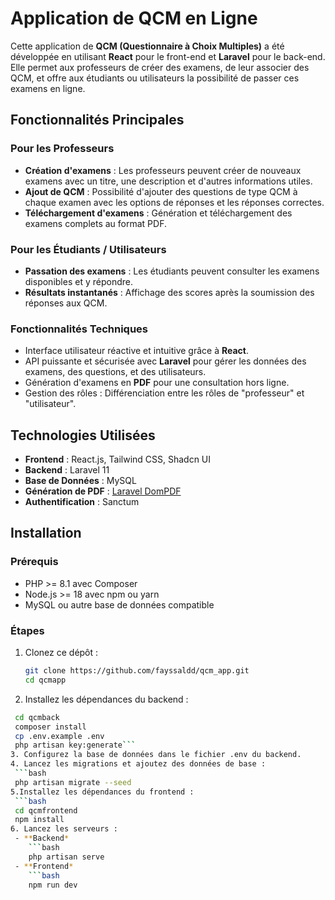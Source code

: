 # Application de QCM en Ligne  

Cette application de **QCM (Questionnaire à Choix Multiples)** a été développée en utilisant **React** pour le front-end et **Laravel** pour le back-end. Elle permet aux professeurs de créer des examens, de leur associer des QCM, et offre aux étudiants ou utilisateurs la possibilité de passer ces examens en ligne.  

## Fonctionnalités Principales  

### Pour les Professeurs  
- **Création d'examens** : Les professeurs peuvent créer de nouveaux examens avec un titre, une description et d'autres informations utiles.  
- **Ajout de QCM** : Possibilité d'ajouter des questions de type QCM à chaque examen avec les options de réponses et les réponses correctes.  
- **Téléchargement d'examens** : Génération et téléchargement des examens complets au format PDF.  

### Pour les Étudiants / Utilisateurs  
- **Passation des examens** : Les étudiants peuvent consulter les examens disponibles et y répondre.  
- **Résultats instantanés** : Affichage des scores après la soumission des réponses aux QCM.  

### Fonctionnalités Techniques  
- Interface utilisateur réactive et intuitive grâce à **React**.  
- API puissante et sécurisée avec **Laravel** pour gérer les données des examens, des questions, et des utilisateurs.  
- Génération d'examens en **PDF** pour une consultation hors ligne.  
- Gestion des rôles : Différenciation entre les rôles de "professeur" et "utilisateur".  

## Technologies Utilisées  
- **Frontend** : React.js, Tailwind CSS, Shadcn UI
- **Backend** : Laravel 11  
- **Base de Données** : MySQL  
- **Génération de PDF** : [Laravel DomPDF](https://github.com/barryvdh/laravel-dompdf)  
- **Authentification** : Sanctum  

## Installation  

### Prérequis  
- PHP >= 8.1 avec Composer  
- Node.js >= 18 avec npm ou yarn  
- MySQL ou autre base de données compatible  

### Étapes  
1. Clonez ce dépôt :  
   ```bash  
   git clone https://github.com/fayssaldd/qcm_app.git
   cd qcmapp
2. Installez les dépendances du backend :
  ```bash
   cd qcmback  
   composer install  
   cp .env.example .env  
   php artisan key:generate```
3. Configurez la base de données dans le fichier .env du backend.
4. Lancez les migrations et ajoutez des données de base :
   ```bash
   php artisan migrate --seed  
5.Installez les dépendances du frontend :
   ```bash
   cd qcmfrontend  
   npm install  
6. Lancez les serveurs :
   - **Backend*
      ```bash
      php artisan serve  
   - **Frontend*
      ```bash
      npm run dev  
